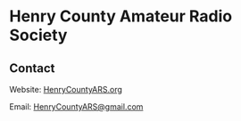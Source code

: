 # Henry County Amateur Radio Society

## Contact
Website: [HenryCountyARS.org](https://henrycountyars.org)

Email: [HenryCountyARS@gmail.com](mailto://henrycountyars@gmail.com)

